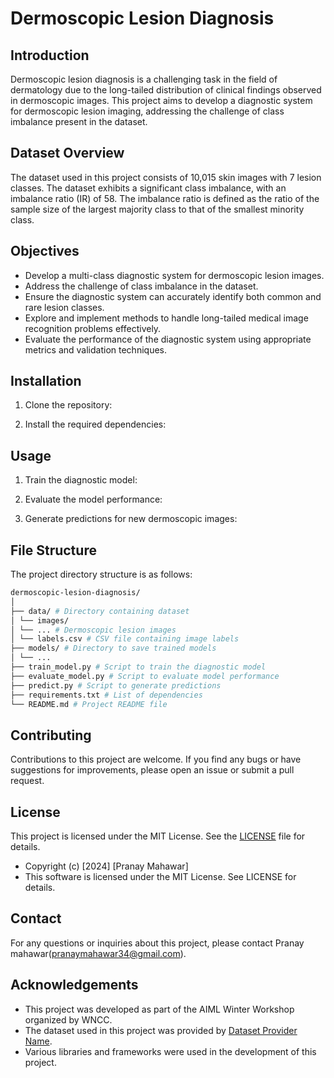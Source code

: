 # Dermoscopic Lesion Diagnosis

## Introduction

Dermoscopic lesion diagnosis is a challenging task in the field of dermatology due to the long-tailed distribution of clinical findings observed in dermoscopic images. This project aims to develop a diagnostic system for dermoscopic lesion imaging, addressing the challenge of class imbalance present in the dataset.

## Dataset Overview

The dataset used in this project consists of 10,015 skin images with 7 lesion classes. The dataset exhibits a significant class imbalance, with an imbalance ratio (IR) of 58. The imbalance ratio is defined as the ratio of the sample size of the largest majority class to that of the smallest minority class.

## Objectives

- Develop a multi-class diagnostic system for dermoscopic lesion images.
- Address the challenge of class imbalance in the dataset.
- Ensure the diagnostic system can accurately identify both common and rare lesion classes.
- Explore and implement methods to handle long-tailed medical image recognition problems effectively.
- Evaluate the performance of the diagnostic system using appropriate metrics and validation techniques.

## Installation

1. Clone the repository:

2. Install the required dependencies:

## Usage

1. Train the diagnostic model:

2. Evaluate the model performance:

3. Generate predictions for new dermoscopic images:

## File Structure

The project directory structure is as follows:

 
``` bash 
dermoscopic-lesion-diagnosis/
│
├── data/ # Directory containing dataset
│ └── images/
│ └── ... # Dermoscopic lesion images
│ └── labels.csv # CSV file containing image labels
├── models/ # Directory to save trained models
│ └── ...
├── train_model.py # Script to train the diagnostic model
├── evaluate_model.py # Script to evaluate model performance
├── predict.py # Script to generate predictions
├── requirements.txt # List of dependencies
└── README.md # Project README file
```

## Contributing

Contributions to this project are welcome. If you find any bugs or have suggestions for improvements, please open an issue or submit a pull request.

## License

This project is licensed under the MIT License. See the [LICENSE](LICENSE) file for details.
- Copyright (c) [2024] [Pranay Mahawar]
- This software is licensed under the MIT License. See LICENSE for details.


## Contact

For any questions or inquiries about this project, please contact Pranay mahawar(pranaymahawar34@gmail.com).

## Acknowledgements

- This project was developed as part of the AIML Winter Workshop organized by WNCC.
- The dataset used in this project was provided by [Dataset Provider Name](https://www.kaggle.com/competitions/aiml-general-championship/data).
- Various libraries and frameworks were used in the development of this project.

